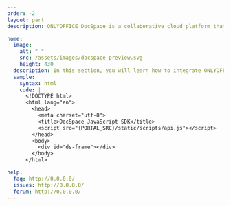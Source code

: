 ```yaml
---
order: -2
layout: part
description: ONLYOFFICE DocSpace is a collaborative cloud platform that allows users to store, manage, edit, and collaborate on documents, spreadsheets, presentations, and forms in customizable rooms.

home:
  image:
    alt: " "
    src: /assets/images/docspace-preview.svg
    height: 430
  description: In this section, you will learn how to integrate ONLYOFFICE DocSpace into your own application and interact with its backend using the DocSpace API Backend. You will also find the information on how to embed DocSpace using JavaScript SDK, create your own plugins with our Plugins SDK, and host a portal on your own servers using our methods for hosting providers.
  sample:
    syntax: html
    code: |
      <!DOCTYPE html>
      <html lang="en">
        <head>
          <meta charset="utf-8">
          <title>DocSpace JavaScript SDK</title>
          <script src="{PORTAL_SRC}/static/scripts/api.js"></script>
        </head>
        <body>
          <div id="ds-frame"></div>
        </body>
      </html>

help:
  faq: http://0.0.0.0/
  issues: http://0.0.0.0/
  forum: http://0.0.0.0/
---
```

